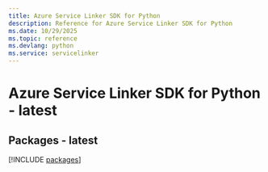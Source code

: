 ```yaml
---
title: Azure Service Linker SDK for Python
description: Reference for Azure Service Linker SDK for Python
ms.date: 10/29/2025
ms.topic: reference
ms.devlang: python
ms.service: servicelinker
---
```

# Azure Service Linker SDK for Python - latest
## Packages - latest
[!INCLUDE [packages](service-linker-index.md)]